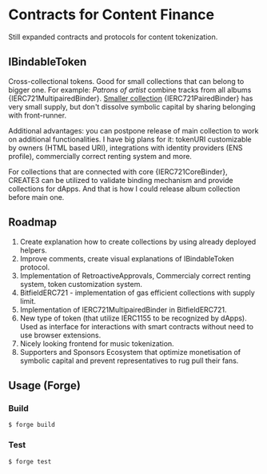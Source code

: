 # Contracts for Content Finance

Still expanded contracts and protocols for content tokenization.

## IBindableToken

Cross-collectional tokens. Good for small collections that can belong to bigger one. For example: *Patrons of artist* combine tracks from all albums {IERC721MultipairedBinder}. [Smaller collection](https://opensea.io/collection/first-patrons) {IERC721PairedBinder} has very small supply, but don't dissolve symbolic capital by sharing belonging with front-runner.

Additional advantages: you can postpone release of main collection to work on additional functionalities. I have big plans for it: tokenURI customizable by owners (HTML based URI), integrations with identity providers (ENS profile), commercially correct renting system and more.

For collections that are connected with core {IERC721CoreBinder}, CREATE3 can be utilized to validate binding mechanism and provide collections for dApps. And that is how I could release album collection before main one.

## Roadmap

1. Create explanation how to create collections by using already deployed helpers.
2. Improve comments, create visual explanations of IBindableToken protocol.
3. Implementation of RetroactiveApprovals, Commercialy correct renting system, token customization system.
4. BitfieldERC721 - implementation of gas efficient collections with supply limit.
5. Implementation of IERC721MultipairedBinder in BitfieldERC721.
6. New type of token (that utilize IERC1155 to be recognized by dApps). Used as interface for interactions with smart contracts without need to use browser extensions.
7. Nicely looking frontend for music tokenization.
8. Supporters and Sponsors Ecosystem that optimize monetisation of symbolic capital and prevent representatives to rug pull their fans.

## Usage (Forge)

### Build

```shell
$ forge build
```

### Test

```shell
$ forge test
```